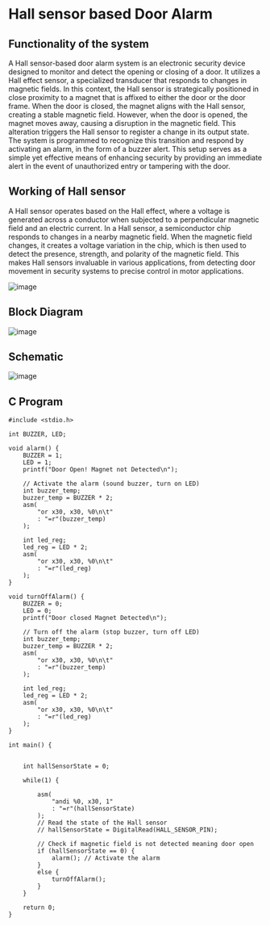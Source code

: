 # Hall sensor based Door Alarm

## Functionality of the system

A Hall sensor-based door alarm system is an electronic security device designed to monitor and detect the opening or closing of a door. It utilizes a Hall effect sensor, a specialized transducer that responds to changes in magnetic fields. In this context, the Hall sensor is strategically positioned in close proximity to a magnet that is affixed to either the door or the door frame. When the door is closed, the magnet aligns with the Hall sensor, creating a stable magnetic field. However, when the door is opened, the magnet moves away, causing a disruption in the magnetic field. This alteration triggers the Hall sensor to register a change in its output state. The system is programmed to recognize this transition and respond by activating an alarm, in the form of a buzzer alert. This setup serves as a simple yet effective means of enhancing security by providing an immediate alert in the event of unauthorized entry or tampering with the door. 

## Working of Hall sensor 

A Hall sensor operates based on the Hall effect, where a voltage is generated across a conductor when subjected to a perpendicular magnetic field and an electric current. In a Hall sensor, a semiconductor chip responds to changes in a nearby magnetic field. When the magnetic field changes, it creates a voltage variation in the chip, which is then used to detect the presence, strength, and polarity of the magnetic field. This makes Hall sensors invaluable in various applications, from detecting door movement in security systems to precise control in motor applications.

![image](https://github.com/amith-bharadwaj/Hall_sensor_based_Door_Alarm/assets/84613258/1af6ecc5-39c7-4b08-a334-40916aa5762d)

## Block Diagram

![image](https://github.com/amith-bharadwaj/Hall_sensor_based_Door_Alarm/assets/84613258/2db483ca-2c8e-4313-b2eb-daa7a3ec7052)

## Schematic

![image](https://github.com/amith-bharadwaj/Hall_sensor_based_Door_Alarm/assets/84613258/408eeda4-4e64-4084-9224-1efe63478635)

## C Program

```
#include <stdio.h>

int BUZZER, LED;

void alarm() {
    BUZZER = 1;
    LED = 1;
    printf("Door Open! Magnet not Detected\n");

    // Activate the alarm (sound buzzer, turn on LED)
    int buzzer_temp;
    buzzer_temp = BUZZER * 2;
    asm(
        "or x30, x30, %0\n\t"
        : "=r"(buzzer_temp)
    );

    int led_reg;
    led_reg = LED * 2;
    asm(
        "or x30, x30, %0\n\t"
        : "=r"(led_reg)
    );
}

void turnOffAlarm() {
    BUZZER = 0;
    LED = 0;
    printf("Door closed Magnet Detected\n");

    // Turn off the alarm (stop buzzer, turn off LED)
    int buzzer_temp;
    buzzer_temp = BUZZER * 2;
    asm(
        "or x30, x30, %0\n\t"
        : "=r"(buzzer_temp)
    );

    int led_reg;
    led_reg = LED * 2;
    asm(
        "or x30, x30, %0\n\t"
        : "=r"(led_reg)
    );
}

int main() {


    int hallSensorState = 0;

    while(1) {
    
    	asm(
            "andi %0, x30, 1"
            : "=r"(hallSensorState)
        );
        // Read the state of the Hall sensor
        // hallSensorState = DigitalRead(HALL_SENSOR_PIN);

        // Check if magnetic field is not detected meaning door open
        if (hallSensorState == 0) {
            alarm(); // Activate the alarm
        }
        else {
            turnOffAlarm();
        }
    }

    return 0;
}
```
